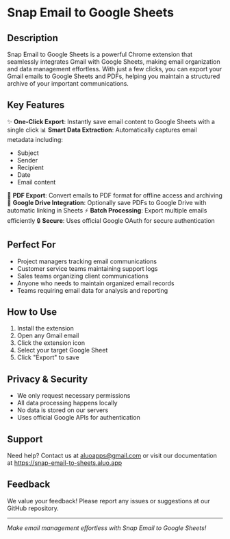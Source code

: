 # Snap Email to Google Sheets

## Description
Snap Email to Google Sheets is a powerful Chrome extension that seamlessly integrates Gmail with Google Sheets, making email organization and data management effortless. With just a few clicks, you can export your Gmail emails to Google Sheets and PDFs, helping you maintain a structured archive of your important communications.

## Key Features
✨ **One-Click Export**: Instantly save email content to Google Sheets with a single click
📊 **Smart Data Extraction**: Automatically captures email metadata including:
   - Subject
   - Sender
   - Recipient
   - Date
   - Email content

📑 **PDF Export**: Convert emails to PDF format for offline access and archiving
🔗 **Google Drive Integration**: Optionally save PDFs to Google Drive with automatic linking in Sheets
⚡ **Batch Processing**: Export multiple emails efficiently
🔒 **Secure**: Uses official Google OAuth for secure authentication

## Perfect For
- Project managers tracking email communications
- Customer service teams maintaining support logs
- Sales teams organizing client communications
- Anyone who needs to maintain organized email records
- Teams requiring email data for analysis and reporting

## How to Use
1. Install the extension
2. Open any Gmail email
3. Click the extension icon
4. Select your target Google Sheet
5. Click "Export" to save

## Privacy & Security
- We only request necessary permissions
- All data processing happens locally
- No data is stored on our servers
- Uses official Google APIs for authentication

## Support
Need help? Contact us at aluoapps@gmail.com or visit our documentation at https://snap-email-to-sheets.aluo.app

## Feedback
We value your feedback! Please report any issues or suggestions at our GitHub repository.

---

*Make email management effortless with Snap Email to Google Sheets!*
